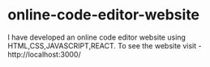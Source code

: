 # online-code-editor-website
I have developed an online code editor website using HTML,CSS,JAVASCRIPT,REACT. To see the website visit -  http://localhost:3000/
